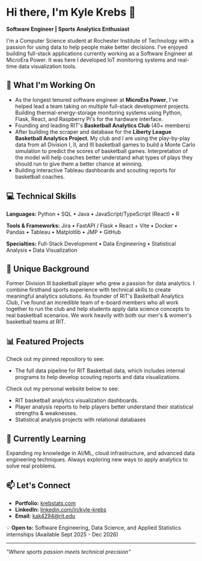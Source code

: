 # Hi there, I'm Kyle Krebs 👋

**Software Engineer | Sports Analytics Enthusiast**

I'm a Computer Science student at Rochester Institute of Technology with a passion for using data to help people make better decisions. I've enjoyed building full-stack applications currently working as a Software Engineer at MicroEra Power. It was here I developed IoT monitoring systems and real-time data visualization tools.

## 🔭 What I'm Working On

- As the longest tenured software engineer at **MicroEra Power**, I've helped lead a team taking on multiple full-stack development projects. Building thermal-energy-storage monitoring systems using Python, Flask, React, and Raspberry Pi's for the hardware interface.
- Founding and leading RIT's **Basketball Analytics Club** (40+ members)
- After building the scraper and database for the **Liberty League Basketball Analytics Project**. My club and I are using the play-by-play data from all Division I, II, and III basketball games to build a Monte Carlo simulation to predict the scores of basketball games. Interpretation of the model will help coaches better understand what types of plays they should run to give them a better chance at winning.  
- Building interactive Tableau dashboards and scouting reports for basketball coaches.

## 💻 Technical Skills

**Languages:** Python • SQL • Java • JavaScript/TypeScript (React) • R

**Tools & Frameworks:** Jira • FastAPI / Flask • React + Vite • Docker • Pandas • Tableau • Matplotlib • JMP • GitHub

**Specialties:** Full-Stack Development • Data Engineering • Statistical Analysis • Data Visualization

## 🏀 Unique Background

Former Division III basketball player who grew a passion for data analytics. I combine firsthand sports experience with technical skills to create meaningful analytics solutions. As founder of RIT's Basketball Analytics Club, I've found an incredible team of e-board members who all work together to run the club and help students apply data science concepts to real basketball scenarios. We work heavily with both our men's & women's basketball teams at RIT.

## 📊 Featured Projects

Check out my pinned repository to see:
- The full data pipeline for RIT Basketball data, which includes internal programs to help develop scouting reports and data visualizations.

Check out my personal website below to see:
- RIT basketball analytics visualization dashboards.
- Player analysis reports to help players better understand their statistical strengths & weaknesses.
- Statistical analysis projects with relational databases

## 🎯 Currently Learning

Expanding my knowledge in AI/ML, cloud infrastructure, and advanced data engineering techniques. Always exploring new ways to apply analytics to solve real problems.

## 📫 Let's Connect

- **Portfolio:** [krebstats.com](https://krebstats.com)
- **LinkedIn:** [linkedin.com/in/kyle-krebs](https://linkedin.com/in/kyle-krebs)
- **Email:** kak4294@rit.edu

💡 **Open to:** Software Engineering, Data Science, and Applied Statistics internships (Available Sept 2025 - Dec 2026)

---

*"Where sports passion meets technical precision"*